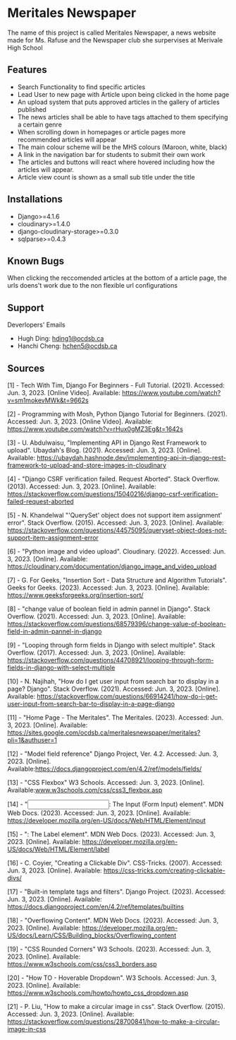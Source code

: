 # Meritales Newspaper
The name of this project is called Meritales Newspaper, a news website made for Ms. Rafuse and the Newspaper club she surpervises at Merivale High School

## Features
* Search Functionality to find specific articles
* Lead User to new page with Article upon being clicked in the home page
* An upload system that puts approved articles in the gallery of articles published
* The news articles shall be able to have tags attached to them specifying a certain genre
* When scrolling down in homepages or article pages more recommended articles will appear
* The main colour scheme will be the MHS colours (Maroon, white, black)
* A link in the navigation bar for students to submit their own work
* The articles and buttons will react where hovered including how the articles will appear.
* Article view count is shown as a small sub title under the title	

## Installations
* Django>=4.1.6
* cloudinary>=1.4.0
* django-cloudinary-storage>=0.3.0
* sqlparse>=0.4.3

## Known Bugs
When clicking the reccomended articles at the bottom of a article page, the urls doens't work due to the non flexible url configurations

## Support
Deverlopers' Emails
* Hugh Ding: hding1@ocdsb.ca
* Hanchi Cheng: hchen5@ocdsb.ca

## Sources

[1] - Tech With Tim, Django For Beginners - Full Tutorial. (2021). Accessed: Jun. 3, 2023. [Online Video]. Available: https://www.youtube.com/watch?v=sm1mokevMWk&t=9662s

[2] - Programming with Mosh, Python Django Tutorial for Beginners. (2021). Accessed: Jun. 3, 2023. [Online Video]. Available: https://www.youtube.com/watch?v=rHux0gMZ3Eg&t=1642s


[3] - U. Abdulwaisu, "Implementing API in Django Rest Framework to upload". Ubaydah's Blog. (2021). Accessed: Jun. 3, 2023. [Online]. Available: https://ubaydah.hashnode.dev/implementing-api-in-django-rest-framework-to-upload-and-store-images-in-cloudinary

[4] -  "Django CSRF verification failed. Request Aborted". Stack Overflow. (2013). Accessed: Jun. 3, 2023. [Online]. Available:  https://stackoverflow.com/questions/15040216/django-csrf-verification-failed-request-aborted

[5] - N. Khandelwal "'QuerySet' object does not support item assignment' error". Stack Overflow. (2015). Accessed: Jun. 3, 2023. [Online]. Available: https://stackoverflow.com/questions/44575095/queryset-object-does-not-support-item-assignment-error

[6] - "Python image and video upload". Cloudinary. (2022). Accessed: Jun. 3, 2023. [Online]. Available: https://cloudinary.com/documentation/django_image_and_video_upload


[7] - G. For Geeks, "Insertion Sort - Data Structure and Algorithm Tutorials". Geeks for Geeks. (2023). Accessed: Jun. 3, 2023. [Online]. Available: https://www.geeksforgeeks.org/insertion-sort/

[8] - "change value of boolean field in admin pannel in Django". Stack Overflow. (2021). Accessed: Jun. 3, 2023. [Online].  Available: https://stackoverflow.com/questions/68579396/change-value-of-boolean-field-in-admin-pannel-in-django 

[9] - "Looping through form fields in Django with select multiple". Stack Overflow. (2017). Accessed: Jun. 3, 2023. [Online]. Available: https://stackoverflow.com/questions/44708921/looping-through-form-fields-in-django-with-select-multiple


[10] - N. Najihah, "How do I get user input from search bar to display in a page? Django". Stack Overflow. (2021). Accessed: Jun. 3, 2023. [Online]. Available: https://stackoverflow.com/questions/66914241/how-do-i-get-user-input-from-search-bar-to-display-in-a-page-django

[11] - "Home Page - The Meritales". The Meritales. (2023). Accessed: Jun. 3, 2023. [Online]. Available: https://sites.google.com/ocdsb.ca/meritalesnewspaper/meritales?pli=1&authuser=1

[12] - "Model field reference" Django Project, Ver. 4.2. Accessed: Jun. 3, 2023. [Online]. Available:https://docs.djangoproject.com/en/4.2/ref/models/fields/


[13] - "CSS Flexbox" W3 Schools. Accessed: Jun. 3, 2023. [Online]. Available:www.w3schools.com/css/css3_flexbox.asp

[14] - "<input>: The Input (Form Input) element". MDN Web Docs. (2023). Accessed: Jun. 3, 2023. [Online]. Available: https://developer.mozilla.org/en-US/docs/Web/HTML/Element/input

[15] - "<label>: The Label element". MDN Web Docs. (2023). Accessed: Jun. 3, 2023. [Online]. Available: https://developer.mozilla.org/en-US/docs/Web/HTML/Element/label

[16] - C. Coyier, "Creating a Clickable Div". CSS-Tricks. (2007). Accessed: Jun. 3, 2023. [Online]. Available: https://css-tricks.com/creating-clickable-divs/


[17] - "Built-in template tags and filters".
Django Project. (2023). Accessed: Jun. 3, 2023. [Online]. Available: https://docs.djangoproject.com/en/4.2/ref/templates/builtins

[18] - "Overflowing Content". MDN Web Docs. (2023). Accessed: Jun. 3, 2023. [Online]. Available: https://developer.mozilla.org/en-US/docs/Learn/CSS/Building_blocks/Overflowing_content

[19] - "CSS Rounded Corners" W3 Schools. (2023). Accessed: Jun. 3, 2023. [Online]. Available: https://www.w3schools.com/css/css3_borders.asp

[20] - "How TO - Hoverable Dropdown". W3 Schools. Accessed: Jun. 3, 2023. [Online]. Available: https://www.w3schools.com/howto/howto_css_dropdown.asp

[21] - P. Liu, "How to make a circular image in css". Stack Overflow. (2015). Accessed: Jun. 3, 2023. [Online]. Available: https://stackoverflow.com/questions/28700841/how-to-make-a-circular-image-in-css
